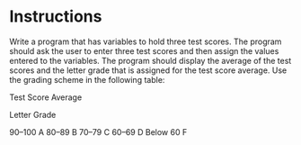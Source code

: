 # Instructions  
Write a program that has variables to hold three test scores. The program should ask the user to enter three test scores and then assign the values entered to the variables. The program should display the average of the test scores and the letter grade that is assigned for the test score average. Use the grading scheme in the following table:


Test Score Average

Letter Grade

90–100      A
80–89       B
70–79       C
60–69       D
Below 60    F
